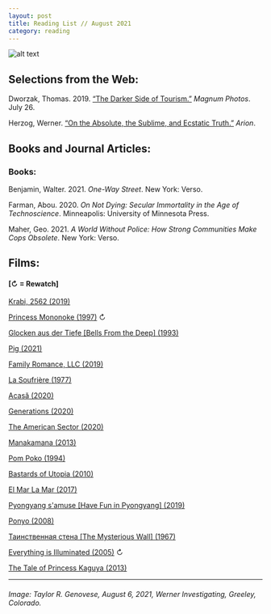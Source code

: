 ```yaml
---
layout: post
title: Reading List // August 2021
category: reading
---
```


![alt text](https://trgenovese.github.io/blog/images/aug21reading.jpg)

## Selections from the Web:
Dworzak, Thomas. 2019. [“The Darker Side of Tourism.”](https://www.magnumphotos.com/arts-culture/society-arts-culture/thomas-dworzak-dark-tourism/?utm_source=facebook&utm_medium=social&utm_campaign=editorial&fbclid=IwAR0_OoOFZKakjj6CsI0xlsWgyE8cx0pZRuL75eJMeYLhy01w1Ru18i4TyhI) *Magnum Photos*. July 26.

Herzog, Werner. [“On the Absolute, the Sublime, and Ecstatic Truth.”](https://www.bu.edu/arion/on-the-absolute-the-sublime-and-ecstatic-truth/) *Arion*.

## Books and Journal Articles:

### Books:
Benjamin, Walter. 2021. *One-Way Street*. New York: Verso.

Farman, Abou. 2020. *On Not Dying: Secular Immortality in the Age of Technoscience*. Minneapolis: University of Minnesota Press.

Maher, Geo. 2021. *A World Without Police: How Strong Communities Make Cops Obsolete*. New York: Verso.

## Films:
#### [↻ = Rewatch]

[Krabi, 2562 (2019)](https://letterboxd.com/trgenovese/film/krabi-2562/)

[Princess Mononoke (1997)](https://letterboxd.com/trgenovese/film/princess-mononoke/) ↻

[Glocken aus der Tiefe [Bells From the Deep] (1993)](https://letterboxd.com/trgenovese/film/bells-from-the-deep/)

[Pig (2021)](https://letterboxd.com/trgenovese/film/pig-2021/)

[Family Romance, LLC (2019)](https://letterboxd.com/trgenovese/film/family-romance-llc/)

[La Soufrière (1977)](https://letterboxd.com/trgenovese/film/la-soufriere/)

[Acasă (2020)](https://letterboxd.com/trgenovese/film/acasa-my-home/)

[Generations (2020)](https://letterboxd.com/trgenovese/film/generations-2020/)

[The American Sector (2020)](https://letterboxd.com/trgenovese/film/the-american-sector/)

[Manakamana (2013)](https://letterboxd.com/trgenovese/film/manakamana/)

[Pom Poko (1994)](https://letterboxd.com/trgenovese/film/pom-poko/)

[Bastards of Utopia (2010)](https://letterboxd.com/trgenovese/film/bastards-of-utopia/)

[El Mar La Mar (2017)](https://letterboxd.com/trgenovese/film/el-mar-la-mar/)

[Pyongyang s'amuse [Have Fun in Pyongyang] (2019)](https://letterboxd.com/trgenovese/film/have-fun-in-pyongyang/)

[Ponyo (2008)](https://letterboxd.com/trgenovese/film/ponyo/)

[Таинственная стена [The Mysterious Wall] (1967)](https://letterboxd.com/trgenovese/film/the-mysterious-wall/)

[Everything is Illuminated (2005)](https://letterboxd.com/trgenovese/film/everything-is-illuminated/) ↻

[The Tale of Princess Kaguya (2013)](https://letterboxd.com/trgenovese/film/the-tale-of-the-princess-kaguya/)

___
###### Image: Taylor R. Genovese, August 6, 2021, Werner Investigating, Greeley, Colorado.
